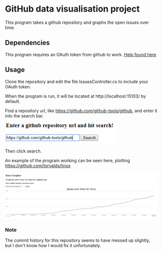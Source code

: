 # GitHub data visualisation project

This program takes a github repository and graphs the open issues over time.

## Dependencies

This program requires an OAuth token from github to work. [Help found here](https://help.github.com/articles/creating-a-personal-access-token-for-the-command-line/)

## Usage

Clone the repository and edit the file IssuesController.cs to include your OAuth token.

When the program is run, it will be located at http://localhost:15103/ by default.

Find a repository url, like https://github.com/github-tools/github, and enter it into the search bar.

![alt text](https://github.com/pkjennings999/SoftwareEngineeringGitHub/blob/master/Images/Search.png "Search")

Then click search.


An example of the program working can be seen here, plotting https://github.com/torvalds/linux

![alt text](https://github.com/pkjennings999/SoftwareEngineeringGitHub/blob/master/Images/Linux.png "Linux Issues over time")

### Note
The commit history for this repository seems to have messed up slightly, but I don't know how I would fix it unfortunately.
